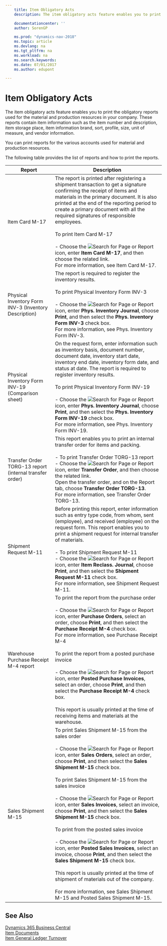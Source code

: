 ```yaml
---
    title: Item Obligatory Acts
    description: The item obligatory acts feature enables you to print the obligatory reports used for the material and production resources in your company.

    documentationcenter: ''
    author: SorenGP

    ms.prod: "dynamics-nav-2018"
    ms.topic: article
    ms.devlang: na
    ms.tgt_pltfrm: na
    ms.workload: na
    ms.search.keywords:
    ms.date: 07/01/2017
    ms.author: edupont

---
```

# Item Obligatory Acts
The item obligatory acts feature enables you to print the obligatory reports used for the material and production resources in your company. These reports contain item information such as the item number and description, item storage place, item information brand, sort, profile, size, unit of measure, and vendor information.  

You can print reports for the various accounts used for material and production resources.  

The following table provides the list of reports and how to print the reports.  

|Report|Description|  
|------------|-----------------|  
|Item Card M-17|The report is printed after registering a shipment transaction to get a signature confirming the receipt of items and materials in the primary document. It is also printed at the end of the reporting period to create a primary document with all the required signatures of responsible employees.<br /><br /> To print Item Card M-17<br /><br /> -   Choose the ![Search for Page or Report](../../media/ui-search/search_small.png "Search for Page or Report icon") icon, enter **Item Card M-17**, and then choose the related link.<br />     For more information, see Item Card M-17.|  
|Physical Inventory Form INV-3 (Inventory Description)|The report is required to register the inventory results.<br /><br /> To print Physical Inventory Form INV-3<br /><br /> -   Choose the ![Search for Page or Report](../../media/ui-search/search_small.png "Search for Page or Report icon") icon, enter **Phys. Inventory Journal**, choose **Print**, and then select the **Phys. Inventory Form INV-3** check box.<br />     For more information, see Phys. Inventory Form INV-3.|  
|Physical Inventory Form INV-19 (Comparison sheet)|On the request form, enter information such as inventory basis, document number, document date, inventory start date, inventory end date, inventory form date, and status at date. The report is required to register inventory results.<br /><br /> To print Physical Inventory Form INV-19<br /><br /> -   Choose the ![Search for Page or Report](../../media/ui-search/search_small.png "Search for Page or Report icon") icon, enter **Phys. Inventory Journal**, choose **Print**, and then select the **Phys. Inventory Form INV-19** check box.<br />     For more information, see Phys. Inventory Form INV-19.|  
|Transfer Order TORG-13 report (internal transfer order)|This report enables you to print an internal transfer order for items and packing.<br /><br /> -   To print Transfer Order TORG-13 report<br />-   Choose the ![Search for Page or Report](../../media/ui-search/search_small.png "Search for Page or Report icon") icon, enter **Transfer Order**, and then choose the related link.<br />     Open the transfer order, and on the Report tab, choose **Transfer Order TORG-13**.<br />     For more information, see Transfer Order TORG-13.|  
|Shipment Request M-11|Before printing this report, enter information such as entry type code, from whom, sent (employee), and received (employee) on the request form. This report enables you to print a shipment request for internal transfer of materials.<br /><br /> -   To print Shipment Request M-11<br />-   Choose the ![Search for Page or Report](../../media/ui-search/search_small.png "Search for Page or Report icon") icon, enter **Item Reclass. Journal**, choose **Print**, and then select the **Shipment Request M-11** check box.<br />     For more information, see Shipment Request M-11.|  
|Warehouse Purchase Receipt М-4 report|To print the report from the purchase order<br /><br /> -   Choose the ![Search for Page or Report](../../media/ui-search/search_small.png "Search for Page or Report icon") icon, enter **Purchase Orders**, select an order, choose **Print**, and then select the **Purchase Receipt M-4** check box.<br />     For more information, see Purchase Receipt M-4<br /><br /> To print the report from a posted purchase invoice<br /><br /> -   Choose the ![Search for Page or Report](../../media/ui-search/search_small.png "Search for Page or Report icon") icon, enter **Posted Purchase Invoices**, select an order, choose **Print**, and then select the **Purchase Receipt M-4** check box.<br /><br /> This report is usually printed at the time of receiving items and materials at the warehouse.|  
|Sales Shipment M-15|To print Sales Shipment M-15 from the sales order<br /><br /> -   Choose the ![Search for Page or Report](../../media/ui-search/search_small.png "Search for Page or Report icon") icon, enter **Sales Orders**, select an order, choose **Print**, and then select the **Sales Shipment M-15** check box.<br /><br /> To print Sales Shipment M-15 from the sales invoice<br /><br /> -   Choose the ![Search for Page or Report](../../media/ui-search/search_small.png "Search for Page or Report icon") icon, enter **Sales Invoices**, select an invoice, choose **Print**, and then select the **Sales Shipment M-15** check box.<br /><br /> To print from the posted sales invoice<br /><br /> -   Choose the ![Search for Page or Report](../../media/ui-search/search_small.png "Search for Page or Report icon") icon, enter **Posted Sales Invoices**, select an invoice, choose **Print**, and then select the **Sales Shipment M-15** check box.<br /><br /> This report is usually printed at the time of shipment of materials out of the company.<br /><br /> For more information, see Sales Shipment M-15 and Posted Sales Shipment M-15.|  

## See Also
[Dynamics 365 Business Central](/dynamics365/business-central/)  
[Item Documents](item-documents.md)   
 [Item General Ledger Turnover](item-general-ledger-turnover.md)
